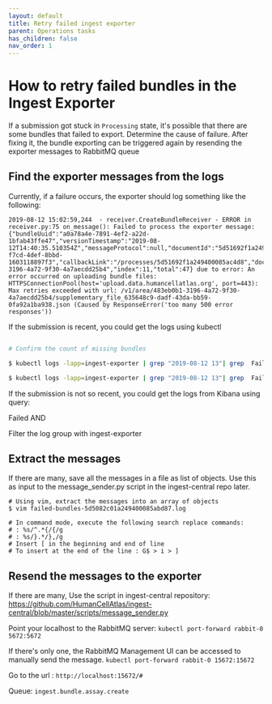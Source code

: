 ```yaml
---
layout: default
title: Retry failed ingest exporter
parent: Operations tasks
has_children: false
nav_order: 1
---
```


# How to retry failed bundles in the Ingest Exporter

If a submission got stuck in `Processing` state, it's possible that there are some bundles that failed to export.
Determine the cause of failure. After fixing it, the bundle exporting can be triggered again by resending the exporter messages to RabbitMQ queue

## Find the exporter messages from the logs

Currently, if a failure occurs, the exporter should log something like the following:

```
2019-08-12 15:02:59,244  - receiver.CreateBundleReceiver - ERROR in receiver.py:75 on_message(): Failed to process the exporter message: {"bundleUuid":"a0a78a4e-7891-4ef2-a22d-1bfab43ffe47","versionTimestamp":"2019-08-12T14:40:35.510354Z","messageProtocol":null,"documentId":"5d51692f1a249400085ac4d8","documentUuid":"258c06cf-f7cd-4def-8bbd-1603118897f3","callbackLink":"/processes/5d51692f1a249400085ac4d8","documentType":"Process","envelopeId":"5d51692a1a249400085ac36a","envelopeUuid":"483eb0b1-3196-4a72-9f30-4a7aecdd25b4","index":11,"total":47} due to error: An error occurred on uploading bundle files: HTTPSConnectionPool(host='upload.data.humancellatlas.org', port=443): Max retries exceeded with url: /v1/area/483eb0b1-3196-4a72-9f30-4a7aecdd25b4/supplementary_file_635648c9-dadf-43da-bb59-0fa92a1ba938.json (Caused by ResponseError('too many 500 error responses'))

```

If the submission is recent, you could get the logs using kubectl

```bash

# Confirm the count of missing bundles

$ kubectl logs -lapp=ingest-exporter | grep "2019-08-12 13"| grep  Failed | grep -c 5d5082c01a249400085abd87 # submission id

$ kubectl logs -lapp=ingest-exporter | grep "2019-08-12 13"| grep  Failed | grep -c 5d5082c01a249400085abd87 > failed-bundles-5d5082c01a249400085abd87.log
```

If the submission is not so recent, you could get the logs from Kibana using query:

Failed AND <submission-id>

Filter the log group with ingest-exporter


## Extract the messages

If there are many, save all the messages in a file as list of objects. Use this as input to the message_sender.py script in the ingest-central repo later.

```
# Using vim, extract the messages into an array of objects
$ vim failed-bundles-5d5082c01a249400085abd87.log

# In command mode, execute the following search replace commands:
# : %s/^.*{/{/g
# : %s/}.*/},/g
# Insert [ in the beginning and end of line
# To insert at the end of the line : G$ > i > ] 

```

## Resend the messages to the exporter

If there are many, Use the script in ingest-central repository:
https://github.com/HumanCellAtlas/ingest-central/blob/master/scripts/message_sender.py

Point your localhost to the RabbitMQ server:
`kubectl port-forward rabbit-0 5672:5672`

If there's only one, the RabbitMQ Management UI can be accessed to manually send the message.
`kubectl port-forward rabbit-0 15672:15672`

Go to the url : `http://localhost:15672/#`

Queue: `ingest.bundle.assay.create`
